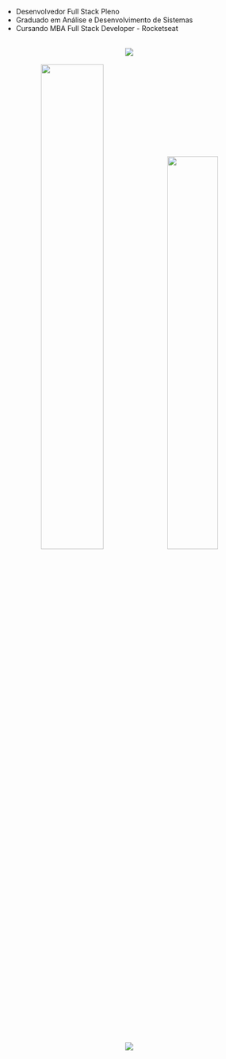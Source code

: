 
- Desenvolvedor Full Stack Pleno
- Graduado em Análise e Desenvolvimento de Sistemas
- Cursando MBA Full Stack Developer - Rocketseat

<br>
<div align="center">
  <img src="https://skillicons.dev/icons?i=react,reactnative,ts,nodejs,js,html,css"></img>
</div>
<br>

<div align="center">
<img width="50%" src="https://github-readme-stats.vercel.app/api?username=felipesdl&show_icons=true&theme=algolia&include_all_commits=true"></img>
<img width="45%" src="https://github-readme-stats.vercel.app/api/top-langs/?username=felipesdl&layout=compact&theme=algolia"></img>
</div>
<br>

<div align="center">
  <a href="https://www.linkedin.com/in/felipesdl/" target="_blank"><img src="https://img.shields.io/badge/-LinkedIn-%230077B5?style=for-the-badge&logo=linkedin&logoColor=white" target="_blank"></a>
</div>
